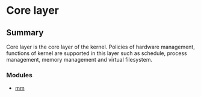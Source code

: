 # Core layer
## Summary
Core layer is the core layer of the kernel. Policies of hardware management, functions of kernel are supported in this layer such as schedule, process management, memory management and virtual filesystem.
### Modules
* <a href="./mm/mm.md" >mm</a>